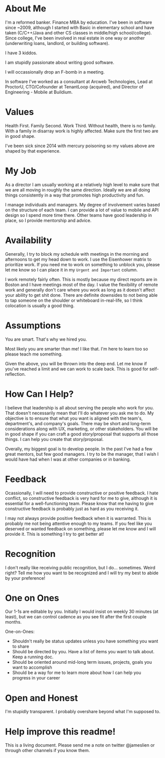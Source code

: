 # About Me

I'm a reformed banker. Finance MBA by education. I've been in software since ~2009, although I started with Basic in elementary school and have taken (C/C++/Java and other CS classes in middle/high school/college). Since college, I've been involved in real estate in one way or another (underwriting loans, landlord, or building software).

I have 3 kiddos.

I am stupidly passionate about writing good software.

I will occassionally drop an F-bomb in a meeting.

In software I've worked as a consultant at Arcweb Technologies, Lead at ProctorU, CTO/Cofounder at TenantLoop (acquired), and Director of Engineering - Mobile at Buildium.

# Values

Health First. Family Second. Work Third. Without health, there is no family. With a family in disarray work is highly affected. Make sure the first two are in good shape.

I've been sick since 2014 with mercury poisoning so my values above are shaped by that experience.

# My Job

As a director I am usually working at a relatively high level to make sure that we are all moving in roughly the same direction. Ideally we are all doing things consistently in a way that promotes high productivity and fun.

I manage individuals and managers. My degree of involvement varies based on the structure of each team. I can provide a lot of value to mobile and API design so I spend more time there. Other teams have good leadership in place, so I provide mentorship and advice.

# Availability

Generally, I try to block my schedule with meetings in the morning and afternoons to get my head down to work. I use the Eisenhower matrix to prioritize work. If you need me to work on something to unblock you, please let me know so I can place it in my `Urgent and Important` column.

I work remotely fairly often. This is mostly because my direct reports are in Boston and I have meetings most of the day. I value the flexibility of remote work and generally don't care where you work as long as it doesn't affect your ability to get shit done. There are definite downsides to not being able to tap someone on the shoulder or whiteboard in-real-life, so I think colocation is usually a good thing.

# Assumptions

You are smart. That's why we hired you.

Most likely you are smarter than me! I like that. I'm here to learn too so please teach me something.

Given the above, you will be thrown into the deep end. Let me know if you've reached a limit and we can work to scale back. This is good for self-reflection. 

# How Can I Help?

I believe that leadership is all about serving the people who work for you. That doesn't necessarily mean that I'll do whatever you ask me to do. My objective is to ensure that what you want is aligned with the team's, department's, and company's goals. There may be short and long-term considerations along with UX, marketing, or other stakeholders. You will be in good shape if you can craft a good story/proposal that supports all those things. I can help you create that story/proposal.

Overally, my biggest goal is to develop people. In the past I've had a few great mentors, but few good managers. I try to be the manager, that I wish I would have had when I was at other companies or in banking.

# Feedback

Ocassionally, I will need to provide constructive or positive feedback. I hate conflict, so constructive feedback is very hard for me to give, although it is essential for a well-functioning team. Please know that me having to give constructive feedback is probably just as hard as you receiving it.

I may not always provide positive feedback when it is warranted. This is probably me not being attentive enough to my teams. If you feel like you deserved or wanted feedback on something, please let me know and I will provide it. This is something I try to get better at!

# Recognition

I don't really like receiving public recognition, but I do... sometimes. Weird right? Tell me how you want to be recognized and I will try my best to abide by your preference!

# One on Ones

Our 1-1s are editable by you. Initially I would insist on weekly 30 minutes (at least), but we can control cadence as you see fit after the first couple months.

One-on-Ones:
* Shouldn't really be status updates unless you have something you want to share
* Should be directed by you. Have a list of items you want to talk about. Keep a running doc.
* Should be oriented around mid-long term issues, projects, goals you want to accomplish
* Should be a way for me to learn more about how I can help you progress in your career

# Open and Honest

I'm stupidly transparent. I probably overshare beyond what I'm supposed to.

# Help improve this readme!

This is a living document. Please send me a note on twitter @jameslien or through other channels if you know them.
